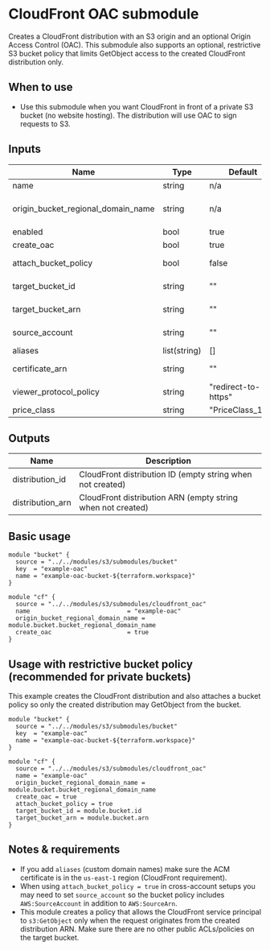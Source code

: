 # CloudFront OAC submodule

Creates a CloudFront distribution with an S3 origin and an optional Origin
Access Control (OAC). This submodule also supports an optional, restrictive
S3 bucket policy that limits GetObject access to the created CloudFront
distribution only.

## When to use
- Use this submodule when you want CloudFront in front of a private S3 bucket
  (no website hosting). The distribution will use OAC to sign requests to S3.

## Inputs

| Name | Type | Default | Description |
|------|------|---------|-------------|
| name | string | n/a | Logical name for resources (used in resource names) |
| origin_bucket_regional_domain_name | string | n/a | Regional domain name of the S3 bucket to use as origin (e.g. module.bucket.bucket_regional_domain_name["key"]) |
| enabled | bool | true | Create the CloudFront distribution |
| create_oac | bool | true | Create an Origin Access Control (recommended) |
| attach_bucket_policy | bool | false | When true, create a restrictive S3 bucket policy that allows only this distribution to GetObject |
| target_bucket_id | string | "" | S3 bucket id/name (required when attach_bucket_policy = true) |
| target_bucket_arn | string | "" | S3 bucket ARN (required when attach_bucket_policy = true) |
| source_account | string | "" | Optional SourceAccount used in policy (for cross-account scenarios) |
| aliases | list(string) | [] | CNAMEs/alternate names for the distribution |
| certificate_arn | string | "" | ACM certificate ARN for aliases (must be in us-east-1) |
| viewer_protocol_policy | string | "redirect-to-https" | Viewer protocol policy for default cache behavior |
| price_class | string | "PriceClass_100" | CloudFront price class |

## Outputs

| Name | Description |
|------|-------------|
| distribution_id | CloudFront distribution ID (empty string when not created) |
| distribution_arn | CloudFront distribution ARN (empty string when not created) |

## Basic usage

```hcl
module "bucket" {
  source = "../../modules/s3/submodules/bucket"
  key  = "example-oac"
  name = "example-oac-bucket-${terraform.workspace}"
}

module "cf" {
  source = "../../modules/s3/submodules/cloudfront_oac"
  name                           = "example-oac"
  origin_bucket_regional_domain_name = module.bucket.bucket_regional_domain_name
  create_oac                     = true
}
```

## Usage with restrictive bucket policy (recommended for private buckets)

This example creates the CloudFront distribution and also attaches a bucket
policy so only the created distribution may GetObject from the bucket.

```hcl
module "bucket" {
  source = "../../modules/s3/submodules/bucket"
  key  = "example-oac"
  name = "example-oac-bucket-${terraform.workspace}"
}

module "cf" {
  source = "../../modules/s3/submodules/cloudfront_oac"
  name = "example-oac"
  origin_bucket_regional_domain_name = module.bucket.bucket_regional_domain_name
  create_oac = true
  attach_bucket_policy = true
  target_bucket_id = module.bucket.id
  target_bucket_arn = module.bucket.arn
}
```

## Notes & requirements

- If you add `aliases` (custom domain names) make sure the ACM certificate is
  in the `us-east-1` region (CloudFront requirement).
- When using `attach_bucket_policy = true` in cross-account setups you may need
  to set `source_account` so the bucket policy includes `AWS:SourceAccount` in
  addition to `AWS:SourceArn`.
- This module creates a policy that allows the CloudFront service principal to
  `s3:GetObject` only when the request originates from the created
  distribution ARN. Make sure there are no other public ACLs/policies on the
  target bucket.

